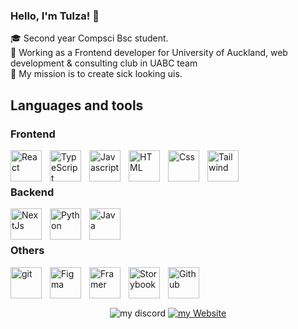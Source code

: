 ### Hello, I'm Tulza! 👋
🎓 Second year Compsci Bsc student. <br/>
🎯 Working as a Frontend developer for University of Auckland, web development & consulting club in UABC team <br/>
🚀 My mission is to create sick looking uis.  

## Languages and tools
### Frontend
<img alt="React" align="left" width="50px" style="padding-right:10px" src="https://cdn.jsdelivr.net/gh/devicons/devicon@latest/icons/react/react-original.svg" />
<img alt="TypeScript" align="left" width="50px" style="padding-right:10px" src="https://cdn.jsdelivr.net/gh/devicons/devicon@latest/icons/typescript/typescript-original.svg" />
<img alt="Javascript" align="left" width="50px" style="padding-right:10px" src="https://cdn.jsdelivr.net/gh/devicons/devicon@latest/icons/javascript/javascript-original.svg" />
<img alt="HTML" align="left" width="50px" style="padding-right:10px" src="https://cdn.jsdelivr.net/gh/devicons/devicon@latest/icons/html5/html5-original.svg" />
<img alt="Css" align="left" width="50px" style="padding-right:10px" src="https://cdn.jsdelivr.net/gh/devicons/devicon@latest/icons/css3/css3-original.svg" />
<img alt="Tailwind" align="left" width="50px" style="padding-right:10px" src="https://cdn.jsdelivr.net/gh/devicons/devicon@latest/icons/tailwindcss/tailwindcss-original.svg" />
<br/><br/>

### Backend
<img alt="NextJs" align="left" width="50px" style="padding-right:10px" src="https://cdn.jsdelivr.net/gh/devicons/devicon@latest/icons/nextjs/nextjs-original.svg" />
<img alt="Python" align="left" width="50px" style="padding-right:10px" src="https://cdn.jsdelivr.net/gh/devicons/devicon@latest/icons/python/python-original.svg" />
<img alt="Java" align="left" width="50px" style="padding-right:10px" src="https://cdn.jsdelivr.net/gh/devicons/devicon@latest/icons/java/java-original.svg" />
<br/><br/>

### Others
<img alt="git" align="left" width="50px" style="padding-right:10px" src="https://cdn.jsdelivr.net/gh/devicons/devicon@latest/icons/git/git-original.svg" />
<img alt="Figma" align="left" width="50px" style="padding-right:10px" src="https://cdn.jsdelivr.net/gh/devicons/devicon@latest/icons/figma/figma-original.svg" />
<img alt="Framer" align="left" width="50px" style="padding-right:10px" src="https://cdn.jsdelivr.net/gh/devicons/devicon@latest/icons/framermotion/framermotion-original.svg" />
<img alt="Storybook" align="left" width="50px" style="padding-right:10px" src="https://cdn.jsdelivr.net/gh/devicons/devicon@latest/icons/storybook/storybook-original.svg" />
<img alt="Github" align="left" width="50px" style="padding-right:10px" src="https://cdn.jsdelivr.net/gh/devicons/devicon@latest/icons/github/github-original.svg" />
<br/><br/><br/>

<p align="center">
    <img alt="my discord" title="Discord" src="https://img.shields.io/badge/Tulza-3152A0?style=for-the-badge&logo=Discord&logoColor=white"/>
  <a href="https://tulza.github.io/Tulza-dev/">
    <img alt="my Website" title="Website" src="https://img.shields.io/badge/my_website-000000?style=for-the-badge&logo=About.me&logoColor=white"/>
  </a>
</p>

